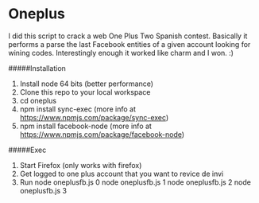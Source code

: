 # Oneplus

I did this script to crack a web One Plus Two Spanish contest. Basically it performs a parse the last Facebook entities of a given account looking for wining codes. Interestingly enough it worked like charm and I won. :)


#####Installation
1. Install node 64 bits (better performance)
2. Clone this repo to your local workspace
3. cd oneplus
4. npm install sync-exec (more info at https://www.npmjs.com/package/sync-exec)
5. npm install facebook-node (more info at https://www.npmjs.com/package/facebook-node)


#####Exec
1. Start Firefox (only works with firefox)
2. Get logged to one plus account that you want to revice de invi
3. Run
node oneplusfb.js 0
node oneplusfb.js 1
node oneplusfb.js 2
node oneplusfb.js 3
